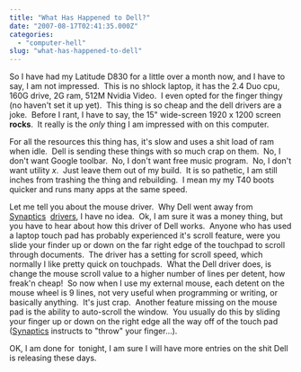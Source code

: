 ```yaml
---
title: "What Has Happened to Dell?"
date: "2007-08-17T02:41:35.000Z"
categories: 
  - "computer-hell"
slug: "what-has-happened-to-dell"
---
```


So I have had my Latitude D830 for a little over a month now, and I have to say, I am not impressed.  This is no shlock laptop, it has the 2.4 Duo cpu, 160G drive, 2G ram, 512M Nvidia Video.  I even opted for the finger thingy (no haven't set it up yet).  This thing is so cheap and the dell drivers are a joke.  Before I rant, I have to say, the 15" wide-screen 1920 x 1200 screen **rocks**.  It really is the _only_ thing I am impressed with on this computer.

For all the resources this thing has, it's slow and uses a shit load of ram when idle.  Dell is sending these things with so much crap on them.  No, I don't want Google toolbar.  No, I don't want free music program.  No, I don't want utility _x_.  Just leave them out of my build.  It is so pathetic, I am still inches from trashing the thing and rebuilding.  I mean my my T40 boots quicker and runs many apps at the same speed.

Let me tell you about the mouse driver.  Why Dell went away from [Synaptics](http://synaptics.com)  [drivers](http://www.synaptics.com/support/drive.cfm), I have no idea.  Ok, I am sure it was a money thing, but you have to hear about how this driver of Dell works.  Anyone who has used a laptop touch pad has probably experienced it's scroll feature, were you slide your finder up or down on the far right edge of the touchpad to scroll through documents.  The driver has a setting for scroll speed, which normally I like pretty quick on touchpads.  What the Dell driver does, is change the mouse scroll value to a higher number of lines per detent, how freak'n cheap!  So now when I use my external mouse, each detent on the mouse wheel is 9 lines, not very useful when programming or writing, or basically anything.  It's just crap.  Another feature missing on the mouse pad is the ability to auto-scroll the window.  You usually do this by sliding your finger up or down on the right edge all the way off of the touch pad ([Synaptics](http://www.synaptics.com) instructs to "throw" your finger...).

OK, I am done for  tonight, I am sure I will have more entries on the shit Dell is releasing these days.
